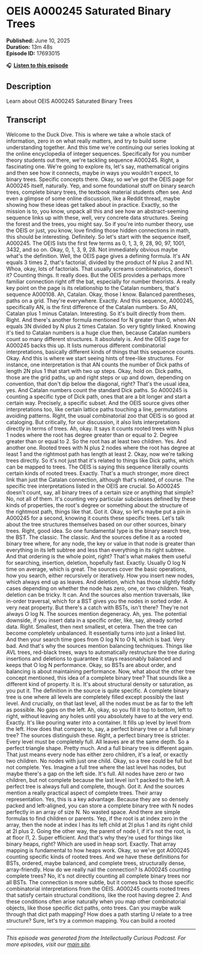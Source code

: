 # OEIS A000245 Saturated Binary Trees

**Published:** June 10, 2025  
**Duration:** 13m 48s  
**Episode ID:** 17693015

🎧 **[Listen to this episode](https://intellectuallycurious.buzzsprout.com/2529712/episodes/17693015-oeis-a000245-saturated-binary-trees)**

## Description

Learn about OEIS A000245 Saturated Binary Trees

## Transcript

Welcome to the Duck Dive. This is where we take a whole stack of information, zero in on what really matters, and try to build some understanding together. And this time we're continuing our series looking at the online encyclopedia of integer sequences. Specifically for you number theory students out there, we're tackling sequence A000245. Right, a fascinating one. We're going to explore its, let's say, mathematical origins and then see how it connects, maybe in ways you wouldn't expect, to binary trees. Specific concepts there. Okay, so we've got the OEIS page for A000245 itself, naturally. Yep, and some foundational stuff on binary search trees, complete binary trees, the textbook material students often see. And even a glimpse of some online discussion, like a Reddit thread, maybe showing how these ideas get talked about in practice. Exactly, so the mission is to, you know, unpack all this and see how an abstract-seeming sequence links up with these, well, very concrete data structures. Seeing the forest and the trees, you might say. So if you're into number theory, use the OEIS or just, you know, love finding those hidden connections in math, this should be interesting. Definitely. So let's start with the sequence itself, A000245. The OEIS lists the first few terms as 0, 1, 3, 9, 28, 90, 97, 1001, 3432, and so on. Okay, 0, 1, 3, 9, 28. Not immediately obvious maybe what's the definition. Well, the OEIS page gives a defining formula. It's AN equals 3 times 2, that's factorial, divided by the product of N plus 2 and N1. Whoa, okay, lots of factorials. That usually screams combinatorics, doesn't it? Counting things. It really does. But the OEIS provides a perhaps more familiar connection right off the bat, especially for number theorists. A really key point on the page is its relationship to the Catalan numbers, that's sequence A000108. Ah, Catalan. Okay, those I know. Balanced parentheses, paths on a grid. They're everywhere. Exactly. And this sequence, A000245, specifically AN, is the first difference of the Catalan numbers. So AN, Catalan plus 1 minus Catalan. Interesting. So it's built directly from them. Right. And there's another formula mentioned for N greater than 0, when AN equals 3N divided by N plus 2 times Catalan. So very tightly linked. Knowing it's tied to Catalan numbers is a huge clue then, because Catalan numbers count so many different structures. It absolutely is. And the OEIS page for A000245 backs this up. It lists numerous different combinatorial interpretations, basically different kinds of things that this sequence counts. Okay. And this is where we start seeing hints of tree-like structures. For instance, one interpretation is that AN counts the number of Dick paths of length 2N plus 1 that start with two up steps. Okay, hold on. Dick paths, those are the grid paths, up and right steps or up and down, depending on convention, that don't dip below the diagonal, right? That's the usual idea, yes. And Catalan numbers count the standard Dick paths. So A000245 is counting a specific type of Dick path, ones that are a bit longer and start a certain way. Precisely, a specific subset. And the OEIS source gives other interpretations too, like certain lattice paths touching a line, permutations avoiding patterns. Right, the usual combinatorial zoo that OEIS is so good at cataloging. But critically, for our discussion, it also lists interpretations directly in terms of trees. Ah, okay. It says it counts rooted trees with N plus 1 nodes where the root has degree greater than or equal to 2. Degree greater than or equal to 2. So the root has at least two children. Yes. And another one. Rooted trees with N plus 2 nodes where the root has degree at least 1 and the rightmost path has length at least 2. Okay, now we're talking trees directly. So it's not just that it's related to things like Dick paths, which can be mapped to trees. The OEIS is saying this sequence literally counts certain kinds of rooted trees. Exactly. That's a much stronger, more direct link than just the Catalan connection, although that's related, of course. The specific tree interpretations listed in the OEIS are crucial. So A000245 doesn't count, say, all binary trees of a certain size or anything that simple? No, not all of them. It's counting very particular subclasses defined by these kinds of properties, the root's degree or something about the structure of the rightmost path, things like that. Got it. Okay, so let's maybe put a pin in A000245 for a second, knowing it counts these specific trees. Let's talk about the tree structures themselves based on our other sources, binary trees. Right, good idea. So one fundamental type is the binary search tree, the BST. The classic. The classic. And the sources define it as a rooted binary tree where, for any node, the key or value in that node is greater than everything in its left subtree and less than everything in its right subtree. And that ordering is the whole point, right? That's what makes them useful for searching, insertion, deletion, hopefully fast. Exactly. Usually O log N time on average, which is great. The sources cover the basic operations, how you search, either recursively or iteratively. How you insert new nodes, which always end up as leaves. And deletion, which has those slightly fiddly cases depending on whether the node has zero, one, or two children. Yeah, deletion can be tricky. It can. And the sources also mention traversals, like in-order traversal, which for a BST gives you the nodes in sorted order. A very neat property. But there's a catch with BSTs, isn't there? They're not always O log N. The sources mention degeneracy. Ah, yes. The potential downside, if you insert data in a specific order, like, say, already sorted data. Right. Smallest, then next smallest, et cetera. Then the tree can become completely unbalanced. It essentially turns into just a linked list. And then your search time goes from O log N to O N, which is bad. Very bad. And that's why the sources mention balancing techniques. Things like AVL trees, red-black trees, ways to automatically restructure the tree during insertions and deletions to guarantee it stays reasonably balanced and keeps that O log N performance. Okay, so BSTs are about order, and balancing is about maintaining performance. Now, what about the other tree concept mentioned, this idea of a complete binary tree? That sounds like a different kind of property. It is. It's about structural density or saturation, as you put it. The definition in the source is quite specific. A complete binary tree is one where all levels are completely filled except possibly the last level. And crucially, on that last level, all the nodes must be as far to the left as possible. No gaps on the left. Ah, okay, so you fill it top to bottom, left to right, without leaving any holes until you absolutely have to at the very end. Exactly. It's like pouring water into a container. It fills up level by level from the left. How does that compare to, say, a perfect binary tree or a full binary tree? The sources distinguish these. Right, a perfect binary tree is stricter. Every level must be completely full. All leaves are at the same depth. So a perfect triangle shape. Pretty much. And a full binary tree is different again. That just means every node has either zero children, it's a leaf, or exactly two children. No nodes with just one child. Okay, so a tree could be full but not complete. Yes. Imagine a full tree where the last level has nodes, but maybe there's a gap on the left side. It's full. All nodes have zero or two children, but not complete because the last level isn't packed to the left. A perfect tree is always full and complete, though. Got it. And the sources mention a really practical aspect of complete trees. Their array representation. Yes, this is a key advantage. Because they are so densely packed and left-aligned, you can store a complete binary tree with N nodes perfectly in an array of size N. No wasted space. And there are simple formulas to find children or parents. Yep, if the root is at index zero in the array, then the node at index I has its left child at 2I plus 1 and its right child at 2I plus 2. Going the other way, the parent of node I, if it's not the root, is at floor I1, 2. Super efficient. And that's why they're used for things like binary heaps, right? Which are used in heap sort. Exactly. That array mapping is fundamental to how heaps work. Okay, so we've got A000245 counting specific kinds of rooted trees. And we have these definitions for BSTs, ordered, maybe balanced, and complete trees, structurally dense, array-friendly. How do we really nail the connection? Is A000245 counting complete trees? No, it's not directly counting all complete binary trees nor all BSTs. The connection is more subtle, but it comes back to those specific combinatorial interpretations from the OEIS. A000245 counts rooted trees that satisfy certain structural conditions, like the root having degree 2. And these conditions often arise naturally when you map other combinatorial objects, like those specific dict paths, onto trees. Can you maybe walk through that dict path mapping? How does a path starting U relate to a tree structure? Sure, let's try a common mapping. You can build a rooted

---
*This episode was generated from the Intellectually Curious Podcast. For more episodes, visit our [main site](https://intellectuallycurious.buzzsprout.com).*
